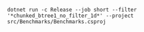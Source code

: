`dotnet run -c Release --job short --filter '*chunked_btree1_no_filter_1d*' --project src/Benchmarks/Benchmarks.csproj`